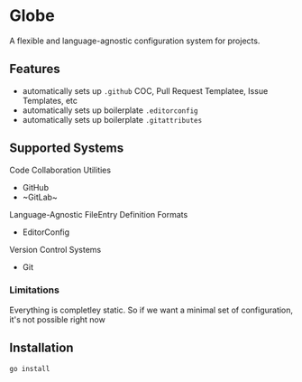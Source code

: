 # Globe

A flexible and language-agnostic configuration system for projects.

## Features

- automatically sets up `.github` COC, Pull Request Templatee, Issue Templates, etc
- automatically sets up boilerplate `.editorconfig`
- automatically sets up boilerplate `.gitattributes`

## Supported Systems

Code Collaboration Utilities

- GitHub
- ~GitLab~

Language-Agnostic FileEntry Definition Formats

- EditorConfig

Version Control Systems

- Git

### Limitations

Everything is completley static. So if we want a minimal set of configuration, it's not possible right now

## Installation

```sh
go install
```
